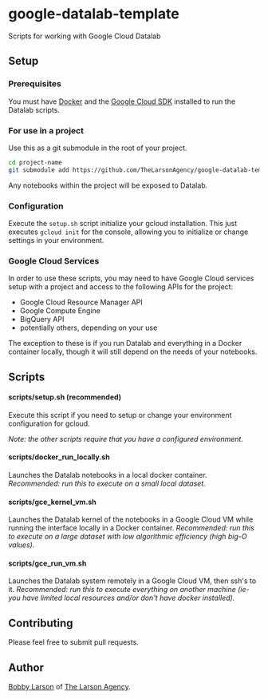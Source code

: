# google-datalab-template
Scripts for working with Google Cloud Datalab

## Setup

### Prerequisites

You must have [Docker](https://www.docker.com/) and the [Google Cloud SDK](https://cloud.google.com/sdk/downloads) installed to run the Datalab scripts.


### For use in a project

Use this as a git submodule in the root of your project.

```bash
cd project-name
git submodule add https://github.com/TheLarsonAgency/google-datalab-template.git scripts
```

Any notebooks within the project will be exposed to Datalab.


### Configuration

Execute the `setup.sh` script initialize your gcloud installation.  This just executes `gcloud init` for the console, allowing you to initialize or change settings in your environment.


### Google Cloud Services

In order to use these scripts, you may need to have Google Cloud services setup with a project and access to the following APIs for the project:

* Google Cloud Resource Manager API
* Google Compute Engine
* BigQuery API
* potentially others, depending on your use

The exception to these is if you run Datalab and everything in a Docker container locally, though it will still depend on the needs of your notebooks.


## Scripts


#### scripts/setup.sh (recommended)

Execute this script if you need to setup or change your environment configuration for gcloud.

*Note: the other scripts require that you have a configured environment.*


#### scripts/docker_run_locally.sh

Launches the Datalab notebooks in a local docker container.  *Recommended: run this to execute on a small local dataset.*


#### scripts/gce_kernel_vm.sh

Launches the Datalab kernel of the notebooks in a Google Cloud VM while running the interface locally in a Docker container.  *Recommended: run this to execute on a large dataset with low algorithmic efficiency (high big-O values).*


#### scripts/gce_run_vm.sh

Launches the Datalab system remotely in a Google Cloud VM, then ssh's to it.  *Recommended: run this to execute everything on another machine (ie- you have limited local resources and/or don't have docker installed).*



## Contributing

Please feel free to submit pull requests.


## Author

[Bobby Larson](http://bobby.social) of [The Larson Agency](http://larson.agency).

